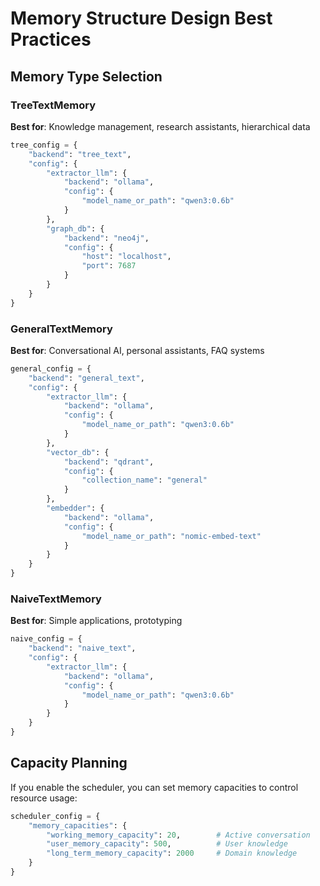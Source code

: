 # Memory Structure Design Best Practices

## Memory Type Selection

### TreeTextMemory

**Best for**: Knowledge management, research assistants, hierarchical data
```python
tree_config = {
    "backend": "tree_text",
    "config": {
        "extractor_llm": {
            "backend": "ollama",
            "config": {
                "model_name_or_path": "qwen3:0.6b"
            }
        },
        "graph_db": {
            "backend": "neo4j",
            "config": {
                "host": "localhost",
                "port": 7687
            }
        }
    }
}
```

### GeneralTextMemory

**Best for**: Conversational AI, personal assistants, FAQ systems
```python
general_config = {
    "backend": "general_text",
    "config": {
        "extractor_llm": {
            "backend": "ollama",
            "config": {
                "model_name_or_path": "qwen3:0.6b"
            }
        },
        "vector_db": {
            "backend": "qdrant",
            "config": {
                "collection_name": "general"
            }
        },
        "embedder": {
            "backend": "ollama",
            "config": {
                "model_name_or_path": "nomic-embed-text"
            }
        }
    }
}
```

### NaiveTextMemory

**Best for**: Simple applications, prototyping
```python
naive_config = {
    "backend": "naive_text",
    "config": {
        "extractor_llm": {
            "backend": "ollama",
            "config": {
                "model_name_or_path": "qwen3:0.6b"
            }
        }
    }
}
```

## Capacity Planning

If you enable the scheduler, you can set memory capacities to control resource usage:

```python
scheduler_config = {
    "memory_capacities": {
        "working_memory_capacity": 20,        # Active conversation
        "user_memory_capacity": 500,          # User knowledge
        "long_term_memory_capacity": 2000     # Domain knowledge
    }
}
```
